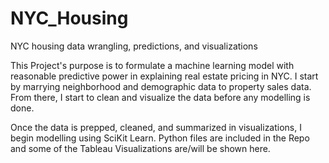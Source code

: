 # NYC_Housing
NYC housing data wrangling, predictions, and visualizations

This Project's purpose is to formulate a machine learning model with reasonable predictive power in explaining real estate pricing in NYC.
I start by marrying neighborhood and demographic data to property sales data. From there, I start to clean and visualize the data before any modelling is done. 

Once the data is prepped, cleaned, and summarized in visualizations, I begin modelling using SciKit Learn. Python files are included in the Repo and some of the Tableau Visualizations are/will be shown here. 
